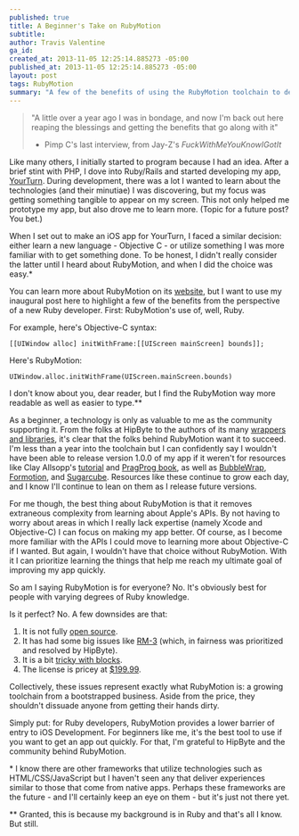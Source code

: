 ```yaml
---
published: true
title: A Beginner's Take on RubyMotion
subtitle:
author: Travis Valentine
ga_id:
created_at: 2013-11-05 12:25:14.885273 -05:00
published_at: 2013-11-05 12:25:14.885273 -05:00
layout: post
tags: RubyMotion
summary: "A few of the benefits of using the RubyMotion toolchain to develop iOS apps from a beginner's perspective."
---
```


>"A little over a year ago I was in bondage,
>and now I'm back out here reaping the blessings
>and getting the benefits that go along with it"
>- Pimp C's last interview, from Jay-Z's _FuckWithMeYouKnowIGotIt_

Like many others, I initially started to program because I had an idea. After a brief stint with PHP, I dove into Ruby/Rails and started developing my app, [YourTurn](http://yourturn.org). During development, there was a lot I wanted to learn about the technologies (and their minutiae) I was discovering, but my focus was getting something tangible to appear on my screen. This not only helped me prototype my app, but also drove me to learn more. (Topic for a future post? You bet.)

When I set out to make an iOS app for YourTurn, I faced a similar decision: either learn a new language - Objective C - or utilize something I was more familiar with to get something done. To be honest, I didn't really consider the latter until I heard about RubyMotion, and when I did the choice was easy.\*

You can learn more about RubyMotion on its [website](http://www.rubymotion.com/), but I want to use my inaugural post here to highlight a few of the benefits from the perspective of a new Ruby developer. First: RubyMotion's use of, well, Ruby.

For example, here's Objective-C syntax:

<pre><code class="language-objectivec">[[UIWindow alloc] initWithFrame:[[UIScreen mainScreen] bounds]];</code></pre>

Here's RubyMotion:

<pre><code class="language-ruby">UIWindow.alloc.initWithFrame(UIScreen.mainScreen.bounds)</code></pre>

I don't know about you, dear reader, but I find the RubyMotion way more readable as well as easier to type.\*\*

As a beginner, a technology is only as valuable to me as the community supporting it. From the folks at HipByte to the authors of its many [wrappers and libraries](http://rubymotion-wrappers.com/), it's clear that the folks behind RubyMotion want it to succeed. I'm less than a year into the toolchain but I can confidently say I wouldn't have been able to release version 1.0.0 of my app if it weren't for resources like Clay Allsopp's [tutorial](http://rubymotion-tutorial.com/) and [PragProg book](http://pragprog.com/book/carubym/), as well as [BubbleWrap](http://bubblewrap.io/), [Formotion](https://github.com/clayallsopp/formotion), and [Sugarcube](https://github.com/rubymotion/sugarcube). Resources like these continue to grow each day, and I know I'll continue to lean on them as I release future versions.

For me though, the best thing about RubyMotion is that it removes extraneous complexity from learning about Apple's APIs. By not having to worry about areas in which I really lack expertise (namely Xcode and Objective-C) I can focus on making my app better. Of course, as I become more familiar with the APIs I could move to learning more about Objective-C if I wanted. But again, I wouldn't have that choice without RubyMotion. With it I can prioritize learning the things that help me reach my ultimate goal of improving my app quickly.

So am I saying RubyMotion is for everyone? No. It's obviously best for people with varying degrees of Ruby knowledge.

Is it perfect? No. A few downsides are that:

1) It is not fully [open source](http://merbist.com/2012/05/04/macruby-on-ios-rubymotion-review/).
2) It has had some big issues like [RM-3](http://joshsymonds.com/blog/2013/06/26/why-im-not-using-rubymotion-in-production/) (which, in fairness was prioritized and resolved by HipByte).
3) It is a bit [tricky with blocks](https://groups.google.com/d/msg/rubymotion/-5QkGWvo9ew/epqVwJ2I7T8J).
4) The license is pricey at [$199.99](http://sites.fastspring.com/hipbyte/product/rubymotion).

Collectively, these issues represent exactly what RubyMotion is: a growing toolchain from a bootstrapped business. Aside from the price, they shouldn't dissuade anyone from getting their hands dirty.

Simply put: for Ruby developers, RubyMotion provides a lower barrier of entry to iOS Development. For beginners like me, it's the best tool to use if you want to get an app out quickly. For that, I'm grateful to HipByte and the community behind RubyMotion.

\* I know there are other frameworks that utilize technologies such as HTML/CSS/JavaScript but I haven't seen any that deliver experiences similar to those that come from native apps. Perhaps these frameworks are the future - and I'll certainly keep an eye on them - but it's just not there yet.

\*\* Granted, this is because my background is in Ruby and that's all I know. But still.